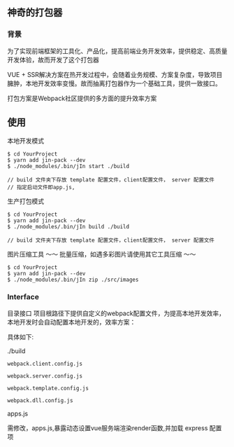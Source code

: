 ## 神奇的打包器

### 背景
为了实现前端框架的工具化、产品化，提高前端业务开发效率，提供稳定、高质量开发体验，故而开发了这个打包器


VUE + SSR解决方案在热开发过程中，会随着业务规模、方案复杂度，导致项目臃肿，本地开发效率变慢。故而抽离打包器作为一个基础工具，提供一致接口。

打包方案是Webpack社区提供的多方面的提升效率方案

## 使用

本地开发模式
```
$ cd YourProject
$ yarn add jin-pack --dev
$ ./node_modules/.bin/jIn start ./build

// build 文件夹下存放 template 配置文件，client配置文件， server 配置文件
// 指定启动文件即app.js,

```


生产打包模式
```
$ cd YourProject
$ yarn add jin-pack --dev
$ ./node_modules/.bin/jIn build ./build

// build 文件夹下存放 template 配置文件，client配置文件， server 配置文件
```


图片压缩工具
～～ 批量压缩，如遇多彩图片请使用其它工具压缩 ～～
```
$ cd YourProject
$ yarn add jin-pack --dev
$ ./node_modules/.bin/jIn zip ./src/images

```


### Interface

目录接口
项目根路径下提供自定义的webpack配置文件，为提高本地开发效率，本地开发时会自动配置本地开发的，效率方案：

具体如下:

./build

    webpack.client.config.js

    webpack.server.config.js

    webpack.template.config.js

    webpack.dll.config.js

 apps.js

 需修改，apps.js,暴露动态设置vue服务端渲染render函数,并加载 express 配置项

